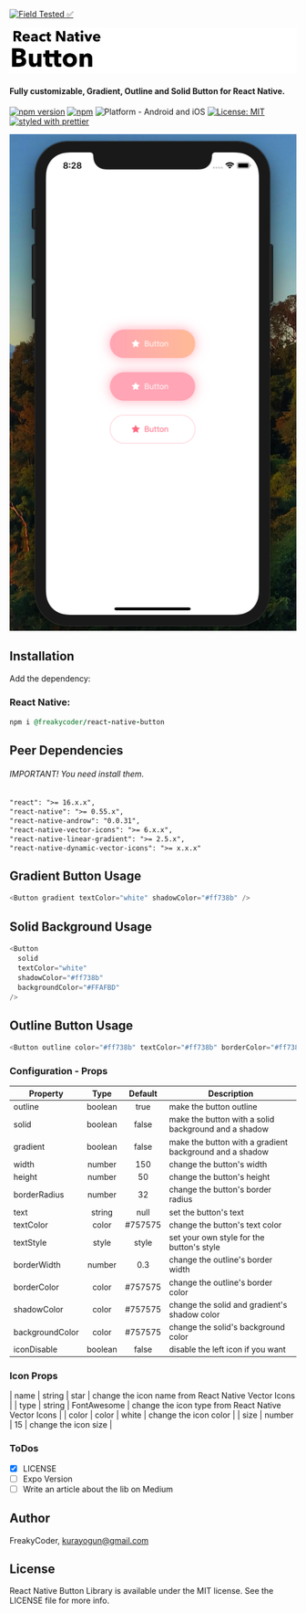 [![Field Tested ✅](https://img.shields.io/badge/-Field--Tested%20%E2%9C%85-03666e?style=for-the-badge)](https://github.com/WrathChaos/react-native-button)

<img alt="React Native Button" src="https://github.com/WrathChaos/react-native-button/blob/master/assets/logo.png" width="1050"/>


#### Fully customizable, Gradient, Outline and Solid Button for React Native.


[![npm version](https://img.shields.io/npm/v/@freakycoder/react-native-button.svg?style=for-the-badge)](https://www.npmjs.com/package/react-native-button)
[![npm](https://img.shields.io/npm/dt/@freakycoder/react-native-button.svg?style=for-the-badge)](https://www.npmjs.com/package/react-native-button)
![Platform - Android and iOS](https://img.shields.io/badge/platform-Android%20%7C%20iOS-blue.svg?style=for-the-badge)
[![License: MIT](https://img.shields.io/badge/License-MIT-green.svg?style=for-the-badge)](https://opensource.org/licenses/MIT)
[![styled with prettier](https://img.shields.io/badge/styled_with-prettier-ff69b4.svg?style=for-the-badge)](https://github.com/prettier/prettier)


<p align="center">
  <img alt="React Native Button" src="https://github.com/WrathChaos/react-native-button/blob/master/assets/Screenshots/example.png"/>
</p>

## Installation

Add the dependency:

### React Native:

```ruby
npm i @freakycoder/react-native-button
```

## Peer Dependencies

###### IMPORTANT! You need install them.

```
"react": ">= 16.x.x",
"react-native": ">= 0.55.x",
"react-native-androw": "0.0.31",
"react-native-vector-icons": ">= 6.x.x",
"react-native-linear-gradient": ">= 2.5.x",
"react-native-dynamic-vector-icons": ">= x.x.x"
```

## Gradient Button Usage

```js
<Button gradient textColor="white" shadowColor="#ff738b" />
```

## Solid Background Usage

```js
<Button
  solid
  textColor="white"
  shadowColor="#ff738b"
  backgroundColor="#FFAFBD"
/>
```

## Outline Button Usage

```js
<Button outline color="#ff738b" textColor="#ff738b" borderColor="#ff738b" />
```

### Configuration - Props

| Property        |  Type   | Default | Description                                             |
| --------------- | :-----: | :-----: | ------------------------------------------------------- |
| outline         | boolean |  true   | make the button outline                                 |
| solid           | boolean |  false  | make the button with a solid background and a shadow    |
| gradient        | boolean |  false  | make the button with a gradient background and a shadow |
| width           | number  |   150   | change the button's width                               |
| height          | number  |   50    | change the button's height                              |
| borderRadius    | number  |   32    | change the button's border radius                       |
| text            | string  |  null   | set the button's text                                   |
| textColor       |  color  | #757575 | change the button's text color                          |
| textStyle       |  style  |  style  | set your own style for the button's style               |
| borderWidth     | number  |   0.3   | change the outline's border width                       |
| borderColor     |  color  | #757575 | change the outline's border color                       |
| shadowColor     |  color  | #757575 | change the solid and gradient's shadow color            |
| backgroundColor |  color  | #757575 | change the solid's background color                     |
| iconDisable     | boolean |  false  | disable the left icon if you want                       |

### Icon Props

| name | string | star | change the icon name from React Native Vector Icons |
| type | string | FontAwesome | change the icon type from React Native Vector Icons |
| color | color | white | change the icon color |
| size | number | 15 | change the icon size |

### ToDos

- [x] LICENSE
- [ ] Expo Version
- [ ] Write an article about the lib on Medium

## Author

FreakyCoder, kurayogun@gmail.com

## License

React Native Button Library is available under the MIT license. See the LICENSE file for more info.

